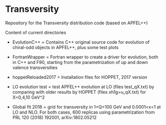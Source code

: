 # Transversity
Repository for the Transversity distribution code (based on APFEL++)

Content of current directories

- EvolutionC++ = Contains C++ original source code for evolution of chiral-odd objects in APFEL++, plus some test plots

- FortranWrapper = Fortran wrapper to create a driver for evolution, both in C++ and F90, starting from the parametrization of up and down valence transversities

- hoppetReloaded2017 = Installation files for HOPPET, 2017 version

- LO evolution test = test APFEL++ evolution at LO (files test_qX.txt) by comparing with older results by HOPPET (files xh1g=u_qX.txt) for X=0,4,10 GeV^2

- Global fit 2018 = grid for transversity in 1<Q<100 GeV and 0.0001<x<1 at LO and NLO. For both cases, 600 replicas using parametrization from PRL 120 (2018) 192001, arXiv:1802.05212

